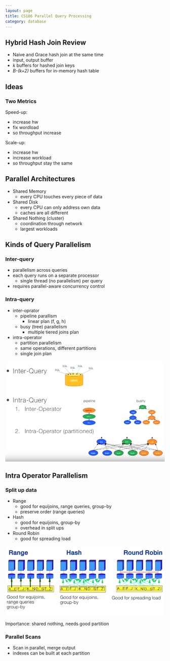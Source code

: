 ```yaml
---
layout: page
title: CS186 Parallel Query Processing
category: database
---
```


## Hybrid Hash Join Review
* Naive and Grace hash join at the same time
* input, output buffer
* *k* buffers for hashed join keys
* *B-(k+2)* buffers for in-memory hash table


## Ideas
### Two Metrics
Speed-up:
* increase hw
* fix wordload
* so throughput increase

Scale-up:
* increase hw
* increase workload
* so throughput stay the same

## Parallel Architectures
* Shared Memory
    * every CPU touches every piece of data
* Shared Disk
    * every CPU can only address own data
    * caches are all different
* Shared Nothing (cluster)
    * coordination through network
    * largest workloads

## Kinds of Query Parallelism

### Inter-query
* parallelism across queries
* each query runs on a separate processor
    * single thread (no parallelism) per query
* requires parallel-aware concurrency control

### Intra-query
* inter-oprator
    * pipeline parallism
        * linear plan (f, g, h)
    * busy (tree) parallelism
        * multiple tiered joins plan
* intra-operator
    * partition parallelism
    * same operations, different partitions
    * single join plan


![](/res/img/2018-03-30-15-06-23.png)

## Intra Operator Parallelism
### Split up data
* Range
    * good for equijoins, range queries, group-by
    * preserve order (range queries)
* Hash
    * good for equijoins, group-by
    * overhead in split ups
* Round Robin
    * good for spreading load

![](/res/img/2018-03-30-15-09-07.png)

Importance: shared nothing, needs good partition

### Parallel Scans
* Scan in parallel, merge output
* indexes can be built at each partition
